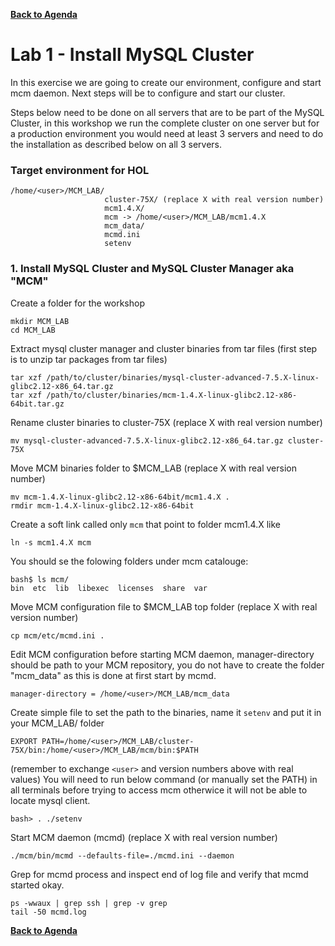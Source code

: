 **[Back to Agenda](./../README.md)**

# Lab 1 - Install MySQL Cluster

In this exercise we are going to create our environment, configure and start mcm daemon. Next steps will be to configure and start our cluster.

Steps below need to be done on all servers that are to be part of the MySQL Cluster, in this workshop we run the complete cluster on one server but for a production environment you would need at least 3 servers and need to do the installation as described below on all 3 servers.

### Target environment for HOL
```
/home/<user>/MCM_LAB/
                     cluster-75X/ (replace X with real version number)
                     mcm1.4.X/
                     mcm -> /home/<user>/MCM_LAB/mcm1.4.X
                     mcm_data/
                     mcmd.ini
                     setenv
```

### 1. Install MySQL Cluster and MySQL Cluster Manager aka "MCM"
Create a folder for the workshop
```
mkdir MCM_LAB
cd MCM_LAB
```

Extract mysql cluster manager and cluster binaries from tar files
(first step is to unzip tar packages from tar files)
```
tar xzf /path/to/cluster/binaries/mysql-cluster-advanced-7.5.X-linux-glibc2.12-x86_64.tar.gz
tar xzf /path/to/cluster/binaries/mcm-1.4.X-linux-glibc2.12-x86-64bit.tar.gz
```

Rename cluster binaries to cluster-75X (replace X with real version number)
```
mv mysql-cluster-advanced-7.5.X-linux-glibc2.12-x86_64.tar.gz cluster-75X
```

Move MCM binaries folder to $MCM_LAB (replace X with real version number)
```
mv mcm-1.4.X-linux-glibc2.12-x86-64bit/mcm1.4.X .
rmdir mcm-1.4.X-linux-glibc2.12-x86-64bit
```

Create a soft link called only `mcm` that point to folder mcm1.4.X like
```
ln -s mcm1.4.X mcm
```
You should se the folowing folders under mcm catalouge:
```
bash$ ls mcm/
bin  etc  lib  libexec  licenses  share  var
```

Move MCM configuration file to $MCM_LAB top folder (replace X with real version number)
```
cp mcm/etc/mcmd.ini .
```

Edit MCM configuration before starting MCM daemon, manager-directory should be path to your MCM repository, you do not have to create the folder "mcm_data" as this is done at first start by mcmd.
```
manager-directory = /home/<user>/MCM_LAB/mcm_data
```

Create simple file to set the path to the binaries, name it `setenv` and put it in your MCM_LAB/ folder
```
EXPORT PATH=/home/<user>/MCM_LAB/cluster-75X/bin:/home/<user>/MCM_LAB/mcm/bin:$PATH
```
(remember to exchange `<user>` and version numbers above with real values) 
You will need to run below command (or manually set the PATH) in all terminals before trying to access mcm otherwice it will not be able to locate mysql client.
```
bash> . ./setenv
```

Start MCM daemon (mcmd) (replace X with real version number)
```
./mcm/bin/mcmd --defaults-file=./mcmd.ini --daemon
```

Grep for mcmd process and inspect end of log file and verify that mcmd started okay.
```
ps -wwaux | grep ssh | grep -v grep
tail -50 mcmd.log
```

**[Back to Agenda](./../README.md)**
